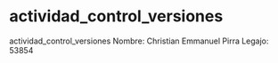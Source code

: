 # actividad_control_versiones
actividad_control_versiones
Nombre: Christian Emmanuel Pirra
Legajo: 53854